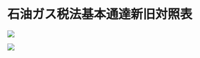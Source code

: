 # 石油ガス税法基本通達新旧対照表

![](https://www.nta.go.jp/tmp/4b652454-6fd2-46a6-8221-7e2d1f3b76d8/images/273e077119af160aebd3edd2da08d77598a2612560ee77f23cb37b2d6aae0de6.jpg)

![](https://www.nta.go.jp/tmp/4b652454-6fd2-46a6-8221-7e2d1f3b76d8/images/47eae0ff84492f9a62217dd9995ed0ca9d04e0677f3051da1e51f9ac24d2fa61.jpg)